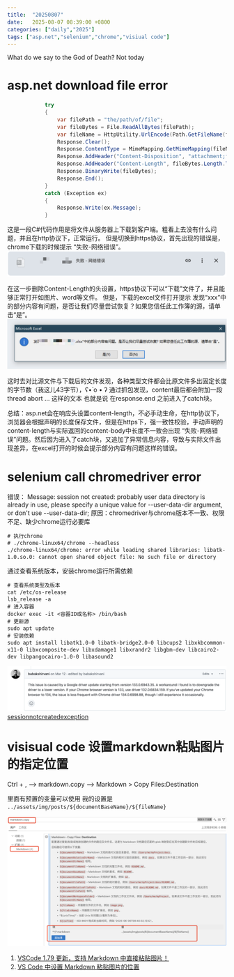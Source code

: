 ```yaml
---
title:  "20250807"
date:   2025-08-07 08:39:00 +0800
categories: ["daily","2025"]
tags: ["asp.net","selenium","chrome","visiual code"]
---
```


What do we say to the God of Death?
Not today


# asp.net download file error

``` c#
            try
            {
                var filePath = "the/path/of/file";
                var fileBytes = File.ReadAllBytes(filePath);
                var fileName = HttpUtility.UrlEncode(Path.GetFileName(filePath), System.Text.Encoding.UTF8);
                Response.Clear();
                Response.ContentType = MimeMapping.GetMimeMapping(fileName);
                Response.AddHeader("Content-Disposition", "attachment;filename=\"" + fileName + "\"");
                Response.AddHeader("Content-Length", fileBytes.Length.ToString());
                Response.BinaryWrite(fileBytes);
                Response.End();
            }
            catch (Exception ex)
            {
                Response.Write(ex.Message);
            }
```

这是一段C#代码作用是将文件从服务器上下载到客户端。粗看上去没有什么问题，并且在http协议下，正常运行。
但是切换到https协议，首先出现的错误是，chrome下载的时候提示 “失败-网络错误”。
![alt text](../assets/img/posts/2025-08-07-20250807/image-1.png)

在这一步删除Content-Length的头设置，https协议下可以“下载”文件了，并且能够正常打开如图片、word等文件。
但是，下载的excel文件打开提示 发现“xxx”中的部分内容有问题，是否让我们尽量尝试恢复？如果您信任此工作簿的源，请单击“是”。
![alt text](../assets/img/posts/2025-08-07-20250807/image-2.png)

这时去对比源文件与下载后的文件发现，各种类型文件都会比原文件多出固定长度的字节数（我这儿43字节），ʕ•̀ o • ʔ
通过抓包发现，content最后都会附加一段 thread abort ... 这样的文本
也就是说 在response.end 之前进入了catch块。

总结：asp.net会在响应头设置content-length，不必手动生命，在http协议下，浏览器会根据声明的长度保存文件，但是在https下，强一致性校验，手动声明的content-length与实际返回的content-body中长度不一致会出现 “失败-网络错误”问题。然后因为进入了catch块，又追加了异常信息内容，导致与实际文件出现差异，在excel打开的时候会提示部分内容有问题这样的错误。

# selenium call chromedriver error

错误： Message: session not created: probably user data directory is already in use, please specify a unique value for --user-data-dir argument, or don't use --user-data-dir;
原因：chromedriver与chrome版本不一致、权限不足、缺少chrome运行必要库

``` shell
# 执行chrome
# ./chrome-linux64/chrome --headless
./chrome-linux64/chrome: error while loading shared libraries: libatk-1.0.so.0: cannot open shared object file: No such file or directory
```

通过查看系统版本，安装chrome运行所需依赖

```shell
# 查看系统类型及版本
cat /etc/os-release
lsb_release -a
# 进入容器
docker exec -it <容器ID或名称> /bin/bash
# 更新源
sudo apt update
# 安装依赖
sudo apt install libatk1.0-0 libatk-bridge2.0-0 libcups2 libxkbcommon-x11-0 libxcomposite-dev libxdamage1 libxrandr2 libgbm-dev libcairo2-dev libpangocairo-1.0-0 libasound2
```

![chromedriver version](../assets/img/posts/2025-08-07-20250807/image-3.png)
[](https://github.com/SeleniumHQ/selenium/issues/15298)
[sessionnotcreatedexception](https://www.selenium.dev/documentation/webdriver/troubleshooting/errors/#sessionnotcreatedexception)
# visisual code 设置markdown粘贴图片的指定位置

Ctrl + , --> markdown.copy  --> Markdown > Copy Files:Destination

里面有预置的变量可以使用
我的设置是 `../assets/img/posts/${documentBaseName}/${fileName}`

![visiual code setting markdown](../assets/img/posts/2025-08-07-20250807/image.png)

1. [VSCode 1.79 更新，支持 Markdown 中直接粘贴图片！](https://juejin.cn/post/7244809769794289721)
2. [VS Code 中设置 Markdown 粘贴图片的位置](https://www.cnblogs.com/PrintY/p/18125505)
